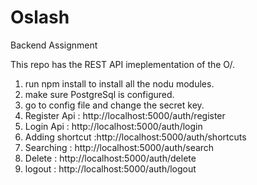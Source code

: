 # Oslash
Backend Assignment


This repo has the REST API imeplementation of the O/. 

1. run npm install to install all the nodu modules.
2. make sure PostgreSql is configured.
3. go to config file and change the secret key.
4. Register Api : http://localhost:5000/auth/register
5. Login Api : http://localhost:5000/auth/login
6. Adding shortcut :http://localhost:5000/auth/shortcuts
7. Searching : http://localhost:5000/auth/search
8. Delete :  http://localhost:5000/auth/delete
9. logout :  http://localhost:5000/auth/logout
                
